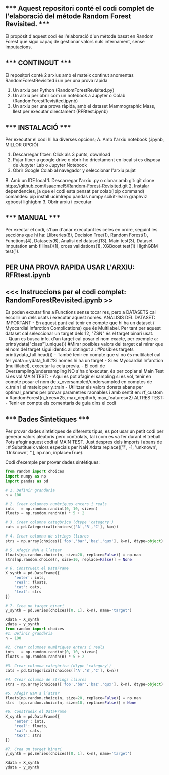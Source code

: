 *** Aquest repositori conté el codi complet de l'elaboració del métode Random Forest Revisited. ***
---
El propòsit d'aquest codi és l'elaboració d'un mètode basat en Random Forest que sigui capaç de gestionar valors nuls internament, sense imputacions.

*** CONTINGUT *** 
---
El repositori conté 2 arxius amb el mateix continut anomentas RandomForestRevisited i un per una prova ràpida
1. Un arxiu per Python (RandomForestRevisited.py)
2. Un arxiu per obrir com un notebook a Jupyter o Colab (RandomForestRevisited.ipynb)
3. Un arxiu per una prova ràpida, amb el dataset Mammographic Mass, llest per executar directament (RFRtest.ipynb)

*** INSTALACIÓ ***
---
Per executar el codi hi ha diverses opcions;
A. Amb l'arxiu notebook (.ipynb, MILLOR OPCIÓ)
   1. Descarregar fitxer: Click als 3 punts, download
   2. Pujar fitxer a google drive o obrir-ho driectament en local si es disposa de Jupyter Lab o Jupyter Notebook
   3. Obrir Google Colab al navegador y seleccionar l'arxiu pujat

B. Amb un IDE local 
    1. Descarregar l'arxiu .py o clonar amb git: git clone https://github.com/Isaacmel5/Random-Forest-Revisited.git
    2. Instalar dependencies, ja que el codi esta pensat per colab(!pip command)
    comandes: pip install ucimlrepo pandas numpy scikit-learn graphviz xgboost lightgbm
    3. Obrir arxiu i executar

*** MANUAL ***
--
Per exectar el codi, s'han d'anar executant les celes en ordre, seguint les seccións que hi ha:
Llibreries(8), Decision Tree(1), Random Forest(1), Functions(4), Datasets(6), Analisi del dataset(13), Main test(3), Dataset Imputation amb filllna()(1), 
cross validations(1), XGBoost test(1) i ligthGBM test(1).

PER UNA PROVA RAPIDA USAR L'ARXIU: RFRtest.ipynb 
---
<<< Instruccions per el codi complet: RandomForestRevisited.ipynb >>
---
Es poden excutar fins a Functions sense tocar res, pero a DATASETS cal escollir un dels usats i executar aquest només.
ANALISIS DEL DATASET: IMPORTANT
    - En aquest punt cal tenir en compte que hi ha un dataset ( Myocardial Infarction Complications) que és       Multilabel. Per tant per aquest dataset cal seleccionar un target dels 12, "ZSN" és el target binari usat.   
    - Quan es busca info. d'un target cal posar el nom exacte, per exemple a: print(ydata["class"].unique())         #Mirar posibles valors del target
      cal mirar que el nom del target sigui identic al obtingut a : #Posibles targets print(ydata_full.head())
    - També tenir en compte que si no és multilabel cal fer ydata = ydata_full #Si nomes hi ha un target
    - Si és Myocardial Infarction (muiltilabel), executar la cela previa.
    - El codi de Oversampling/undersampling NO s'ha d'executar, és per copiar al Main Test si es vol
MAIN TEST: 
    - Aqui es pot afagir el sampling si es vol, tenir en compte posar el nom de x_oversampled/undersampled en comptes de x_train i el mateix per y_train
    - Utilitzar els valors donats abans per optimal_params per provar parametres raonables i amb sentit en: rf_custom = RandomForest(n_trees=25, max_depth=5, max_features=2)
ALTRES TEST:
    - Tenir en compte els comentaris de guia dins el codi

*** Dades Sintetiques ***
---
Per provar dades sintètiques de diferents tipus, es pot usar un petit codi per generar valors aleatoris pero controlats, tal i com es va fer durant el treball.
Pots afegir aquest codi al MAIN TEST. Just despres dels imports i abans de : # Substitueix valors especials per NaN
Xdata.replace(['?', -1, 'unknown', 'Unknown', ''], np.nan, inplace=True).

Codi d'exemple per provar dades sintètiques:

```python
from random import choices
import numpy as np
import pandas as pd

# 1. Definir grandària
n = 100

# 2. Crear columnes numèriques enters i reals
ints   = np.random.randint(0, 10, size=n)
floats = np.random.randn(n) * 5 + 2

# 3. Crear columna categòrica (dtype 'category')
cats = pd.Categorical(choices(['A','B','C'], k=n))

# 4. Crear columna de strings lliures
strs = np.array(choices(['foo','bar','baz','qux'], k=n), dtype=object)

# 5. Afegir NaN a l’atzar
floats[np.random.choice(n, size=20, replace=False)] = np.nan
strs[np.random.choice(n, size=10, replace=False)] = None

# 6. Construeix el DataFrame
X_synth = pd.DataFrame({
    'enter': ints,
    'real': floats,
    'cat': cats,
    'text': strs
})

# 7. Crea un target binari 
y_synth = pd.Series(choices([0, 1], k=n), name='target')

Xdata = X_synth
ydata = y_synth
from random import choices
#1. Definir grandària
n = 100

#2. Crear columnes numèriques enters i reals
ints   = np.random.randint(0, 10, size=n)
floats = np.random.randn(n) * 5 + 2

#3. Crear columna categòrica (dtype 'category')
cats = pd.Categorical(choices(['A','B','C'], k=n))

#4. Crear columna de strings lliures
strs = np.array(choices(['foo','bar','baz','qux'], k=n), dtype=object)

#5. Afegir NaN a l’atzar
floats[np.random.choice(n, size=20, replace=False)] = np.nan
strs  [np.random.choice(n, size=10, replace=False)] = None

#6. Construeix el DataFrame
X_synth = pd.DataFrame({
    'enter': ints,
    'real': floats,
    'cat': cats,
    'text': strs
})

#7. Crea un target binari 
y_synth = pd.Series(choices([0, 1], k=n), name='target')

Xdata = X_synth
ydata = y_synth
